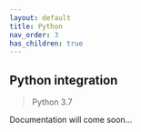 ```yaml
---
layout: default
title: Python
nav_order: 3
has_children: true
---
```


## Python integration

>Python 3.7


Documentation will come soon...